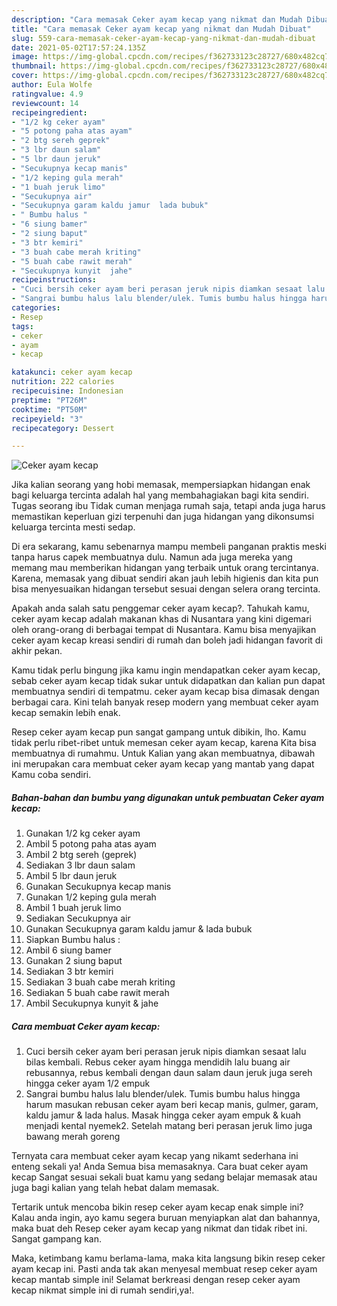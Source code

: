 ```yaml
---
description: "Cara memasak Ceker ayam kecap yang nikmat dan Mudah Dibuat"
title: "Cara memasak Ceker ayam kecap yang nikmat dan Mudah Dibuat"
slug: 559-cara-memasak-ceker-ayam-kecap-yang-nikmat-dan-mudah-dibuat
date: 2021-05-02T17:57:24.135Z
image: https://img-global.cpcdn.com/recipes/f362733123c28727/680x482cq70/ceker-ayam-kecap-foto-resep-utama.jpg
thumbnail: https://img-global.cpcdn.com/recipes/f362733123c28727/680x482cq70/ceker-ayam-kecap-foto-resep-utama.jpg
cover: https://img-global.cpcdn.com/recipes/f362733123c28727/680x482cq70/ceker-ayam-kecap-foto-resep-utama.jpg
author: Eula Wolfe
ratingvalue: 4.9
reviewcount: 14
recipeingredient:
- "1/2 kg ceker ayam"
- "5 potong paha atas ayam"
- "2 btg sereh geprek"
- "3 lbr daun salam"
- "5 lbr daun jeruk"
- "Secukupnya kecap manis"
- "1/2 keping gula merah"
- "1 buah jeruk limo"
- "Secukupnya air"
- "Secukupnya garam kaldu jamur  lada bubuk"
- " Bumbu halus "
- "6 siung bamer"
- "2 siung baput"
- "3 btr kemiri"
- "3 buah cabe merah kriting"
- "5 buah cabe rawit merah"
- "Secukupnya kunyit  jahe"
recipeinstructions:
- "Cuci bersih ceker ayam beri perasan jeruk nipis diamkan sesaat lalu bilas kembali. Rebus ceker ayam hingga mendidih lalu buang air rebusannya, rebus kembali dengan daun salam daun jeruk juga sereh hingga ceker ayam 1/2 empuk"
- "Sangrai bumbu halus lalu blender/ulek. Tumis bumbu halus hingga harum masukan rebusan ceker ayam beri kecap manis, gulmer, garam, kaldu jamur &amp; lada halus. Masak hingga ceker ayam empuk &amp; kuah menjadi kental nyemek2. Setelah matang beri perasan jeruk limo juga bawang merah goreng"
categories:
- Resep
tags:
- ceker
- ayam
- kecap

katakunci: ceker ayam kecap 
nutrition: 222 calories
recipecuisine: Indonesian
preptime: "PT26M"
cooktime: "PT50M"
recipeyield: "3"
recipecategory: Dessert

---
```



![Ceker ayam kecap](https://img-global.cpcdn.com/recipes/f362733123c28727/680x482cq70/ceker-ayam-kecap-foto-resep-utama.jpg)

Jika kalian seorang yang hobi memasak, mempersiapkan hidangan enak bagi keluarga tercinta adalah hal yang membahagiakan bagi kita sendiri. Tugas seorang ibu Tidak cuman menjaga rumah saja, tetapi anda juga harus memastikan keperluan gizi terpenuhi dan juga hidangan yang dikonsumsi keluarga tercinta mesti sedap.

Di era  sekarang, kamu sebenarnya mampu membeli panganan praktis meski tanpa harus capek membuatnya dulu. Namun ada juga mereka yang memang mau memberikan hidangan yang terbaik untuk orang tercintanya. Karena, memasak yang dibuat sendiri akan jauh lebih higienis dan kita pun bisa menyesuaikan hidangan tersebut sesuai dengan selera orang tercinta. 



Apakah anda salah satu penggemar ceker ayam kecap?. Tahukah kamu, ceker ayam kecap adalah makanan khas di Nusantara yang kini digemari oleh orang-orang di berbagai tempat di Nusantara. Kamu bisa menyajikan ceker ayam kecap kreasi sendiri di rumah dan boleh jadi hidangan favorit di akhir pekan.

Kamu tidak perlu bingung jika kamu ingin mendapatkan ceker ayam kecap, sebab ceker ayam kecap tidak sukar untuk didapatkan dan kalian pun dapat membuatnya sendiri di tempatmu. ceker ayam kecap bisa dimasak dengan berbagai cara. Kini telah banyak resep modern yang membuat ceker ayam kecap semakin lebih enak.

Resep ceker ayam kecap pun sangat gampang untuk dibikin, lho. Kamu tidak perlu ribet-ribet untuk memesan ceker ayam kecap, karena Kita bisa membuatnya di rumahmu. Untuk Kalian yang akan membuatnya, dibawah ini merupakan cara membuat ceker ayam kecap yang mantab yang dapat Kamu coba sendiri.

<!--inarticleads1-->

##### Bahan-bahan dan bumbu yang digunakan untuk pembuatan Ceker ayam kecap:

1. Gunakan 1/2 kg ceker ayam
1. Ambil 5 potong paha atas ayam
1. Ambil 2 btg sereh (geprek)
1. Sediakan 3 lbr daun salam
1. Ambil 5 lbr daun jeruk
1. Gunakan Secukupnya kecap manis
1. Gunakan 1/2 keping gula merah
1. Ambil 1 buah jeruk limo
1. Sediakan Secukupnya air
1. Gunakan Secukupnya garam kaldu jamur &amp; lada bubuk
1. Siapkan  Bumbu halus :
1. Ambil 6 siung bamer
1. Gunakan 2 siung baput
1. Sediakan 3 btr kemiri
1. Sediakan 3 buah cabe merah kriting
1. Sediakan 5 buah cabe rawit merah
1. Ambil Secukupnya kunyit &amp; jahe




<!--inarticleads2-->

##### Cara membuat Ceker ayam kecap:

1. Cuci bersih ceker ayam beri perasan jeruk nipis diamkan sesaat lalu bilas kembali. Rebus ceker ayam hingga mendidih lalu buang air rebusannya, rebus kembali dengan daun salam daun jeruk juga sereh hingga ceker ayam 1/2 empuk
1. Sangrai bumbu halus lalu blender/ulek. Tumis bumbu halus hingga harum masukan rebusan ceker ayam beri kecap manis, gulmer, garam, kaldu jamur &amp; lada halus. Masak hingga ceker ayam empuk &amp; kuah menjadi kental nyemek2. Setelah matang beri perasan jeruk limo juga bawang merah goreng




Ternyata cara membuat ceker ayam kecap yang nikamt sederhana ini enteng sekali ya! Anda Semua bisa memasaknya. Cara buat ceker ayam kecap Sangat sesuai sekali buat kamu yang sedang belajar memasak atau juga bagi kalian yang telah hebat dalam memasak.

Tertarik untuk mencoba bikin resep ceker ayam kecap enak simple ini? Kalau anda ingin, ayo kamu segera buruan menyiapkan alat dan bahannya, maka buat deh Resep ceker ayam kecap yang nikmat dan tidak ribet ini. Sangat gampang kan. 

Maka, ketimbang kamu berlama-lama, maka kita langsung bikin resep ceker ayam kecap ini. Pasti anda tak akan menyesal membuat resep ceker ayam kecap mantab simple ini! Selamat berkreasi dengan resep ceker ayam kecap nikmat simple ini di rumah sendiri,ya!.

